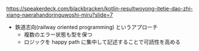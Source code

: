 
https://speakerdeck.com/blackbracken/kotlin-resultwoyong-itetie-dao-zhi-xiang-naerahandoringuwoshi-miru?slide=7

- 鉄道志向(railway oriented programming) というアプローチ
  - 複数のエラー状態も型を保つ
  - ロジックを happy path に集中して記述することで可読性を高める
